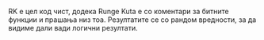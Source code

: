  RK е цел код чист, додека Runge Kuta е со коментари за битните функции и прашања низ тоа. Резултатите се со рандом вредности, за да видиме дали вади логични резултати.
